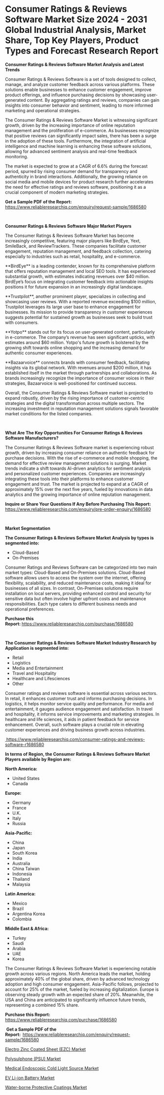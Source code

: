 <p><h1>Consumer Ratings & Reviews Software Market Size 2024 - 2031 Global Industrial Analysis, Market Share, Top Key Players, Product Types and Forecast Research Report</h1></p><p><strong>Consumer Ratings & Reviews Software Market Analysis and Latest Trends</strong></p>
<p><p>Consumer Ratings & Reviews Software is a set of tools designed to collect, manage, and analyze customer feedback across various platforms. These solutions enable businesses to enhance customer engagement, improve product offerings, and influence purchasing decisions by showcasing user-generated content. By aggregating ratings and reviews, companies can gain insights into consumer behavior and sentiment, leading to more informed marketing and operational strategies.</p><p>The Consumer Ratings & Reviews Software Market is witnessing significant growth, driven by the increasing importance of online reputation management and the proliferation of e-commerce. As businesses recognize that positive reviews can significantly impact sales, there has been a surge in the adoption of these tools. Furthermore, the integration of artificial intelligence and machine learning is enhancing these software solutions, allowing for advanced sentiment analysis and real-time feedback monitoring.</p><p>The market is expected to grow at a CAGR of 6.6% during the forecast period, spurred by rising consumer demand for transparency and authenticity in brand interactions. Additionally, the growing reliance on social media and mobile devices for product research further accelerates the need for effective ratings and reviews software, positioning it as a crucial component of modern marketing strategies.</p></p>
<p><strong>Get a Sample PDF of the Report:&nbsp;</strong> <a href="https://www.reliableresearchiq.com/enquiry/request-sample/1686580?utm_campaign=1404&utm_medium=2&utm_source=Github&utm_content=ia&utm_term=16102024&utm_id=consumer-ratings-reviews-software">https://www.reliableresearchiq.com/enquiry/request-sample/1686580</a></p>
<p>&nbsp;</p>
<p><strong>Consumer Ratings & Reviews Software Major Market Players</strong></p>
<p><p>The Consumer Ratings & Reviews Software Market has become increasingly competitive, featuring major players like BirdEye, Yext, SmileBack, and ReviewTrackers. These companies facilitate customer engagement, reputation management, and feedback collection, catering especially to industries such as retail, hospitality, and e-commerce.</p><p>**BirdEye** is a leading contender, known for its comprehensive platform that offers reputation management and local SEO tools. It has experienced substantial growth, with estimates indicating revenues over $40 million. BirdEye’s focus on integrating customer feedback into actionable insights positions it for future expansion in an increasingly digital landscape.</p><p>**Trustpilot**, another prominent player, specializes in collecting and showcasing user reviews. With a reported revenue exceeding $100 million, Trustpilot leverages its large user base to enhance engagement for businesses. Its mission to provide transparency in customer experiences suggests potential for sustained growth as businesses seek to build trust with consumers.</p><p>**Yotpo** stands out for its focus on user-generated content, particularly in e-commerce. The company’s revenue has seen significant upticks, with estimates around $60 million. Yotpo's future growth is bolstered by the growing shift towards online shopping and the increasing demand for authentic consumer experiences.</p><p>**Bazaarvoice** connects brands with consumer feedback, facilitating insights via its global network. With revenues around $200 million, it has established itself in the market through partnerships and collaborations. As brands increasingly recognize the importance of consumer voices in their strategies, Bazaarvoice is well-positioned for continued success.</p><p>Overall, the Consumer Ratings & Reviews Software market is projected to expand robustly, driven by the rising importance of customer-centric strategies and the digital transformation across multiple sectors. The increasing investment in reputation management solutions signals favorable market conditions for the listed companies.</p></p>
<p>&nbsp;</p>
<p><strong>What Are The Key Opportunities For Consumer Ratings & Reviews Software Manufacturers?</strong></p>
<p><p>The Consumer Ratings & Reviews Software market is experiencing robust growth, driven by increasing consumer reliance on authentic feedback for purchase decisions. With the rise of e-commerce and mobile shopping, the demand for effective review management solutions is surging. Market trends indicate a shift towards AI-driven analytics for sentiment analysis and personalized customer experiences. Companies are increasingly integrating these tools into their platforms to enhance customer engagement and trust. The market is projected to expand at a CAGR of approximately 15% over the next five years, fueled by innovations in data analytics and the growing importance of online reputation management.</p></p>
<p><strong>Inquire or Share Your Questions If Any Before Purchasing This Report:</strong> <a href="https://www.reliableresearchiq.com/enquiry/pre-order-enquiry/1686580?utm_campaign=1404&utm_medium=2&utm_source=Github&utm_content=ia&utm_term=16102024&utm_id=consumer-ratings-reviews-software">https://www.reliableresearchiq.com/enquiry/pre-order-enquiry/1686580</a></p>
<p>&nbsp;</p>
<p><strong>Market Segmentation</strong></p>
<p><strong>The Consumer Ratings & Reviews Software Market Analysis by types is segmented into:</strong></p>
<p><ul><li>Cloud-Based</li><li>On-Premises</li></ul></p>
<p><p>Consumer Ratings and Reviews Software can be categorized into two main market types: Cloud-Based and On-Premises solutions. Cloud-Based software allows users to access the system over the internet, offering flexibility, scalability, and reduced maintenance costs, making it ideal for businesses of all sizes. In contrast, On-Premises solutions require installation on local servers, providing enhanced control and security for sensitive data but often involve higher upfront costs and maintenance responsibilities. Each type caters to different business needs and operational preferences.</p></p>
<p><strong>Purchase this Report:&nbsp;</strong><a href="https://www.reliableresearchiq.com/purchase/1686580?utm_campaign=1404&utm_medium=2&utm_source=Github&utm_content=ia&utm_term=16102024&utm_id=consumer-ratings-reviews-software">https://www.reliableresearchiq.com/purchase/1686580</a></p>
<p>&nbsp;</p>
<p><strong>The Consumer Ratings & Reviews Software Market Industry Research by Application is segmented into:</strong></p>
<p><ul><li>Retail</li><li>Logistics</li><li>Media and Entertainment</li><li>Travel and Hospitality</li><li>Healthcare and Lifesciences</li><li>Other</li></ul></p>
<p><p>Consumer ratings and reviews software is essential across various sectors. In retail, it enhances customer trust and informs purchasing decisions. In logistics, it helps monitor service quality and performance. For media and entertainment, it gauges audience engagement and satisfaction. In travel and hospitality, it informs service improvements and marketing strategies. In healthcare and life sciences, it aids in patient feedback for service enhancement. Overall, such software plays a crucial role in elevating customer experiences and driving business growth across industries.</p></p>
<p><a href="https://www.reliableresearchiq.com/consumer-ratings-and-reviews-software-r1686580?utm_campaign=1404&utm_medium=2&utm_source=Github&utm_content=ia&utm_term=16102024&utm_id=consumer-ratings-reviews-software">&nbsp;https://www.reliableresearchiq.com/consumer-ratings-and-reviews-software-r1686580</a></p>
<p><strong>In terms of Region, the Consumer Ratings & Reviews Software Market Players available by Region are:</strong></p>
<p>
    <p> <strong> North America: </strong>
        <ul>
            <li>United States</li>
            <li>Canada</li>
        </ul>
        </p> 
    <p> <strong> Europe: </strong>
        <ul>
            <li>Germany</li>
            <li>France</li>
            <li>U.K.</li>
            <li>Italy</li>
            <li>Russia</li>
        </ul>
        </p> 
    <p> <strong> Asia-Pacific: </strong>
        <ul>
            <li>China</li>
            <li>Japan</li>
            <li>South Korea</li>
            <li>India</li>
            <li>Australia</li>
            <li>China Taiwan</li>
            <li>Indonesia</li>
            <li>Thailand</li>
            <li>Malaysia</li>
        </ul>
        </p> 
    <p> <strong> Latin America: </strong>
        <ul>
            <li>Mexico</li>
            <li>Brazil</li>
            <li>Argentina Korea</li>
            <li>Colombia</li>
        </ul>
        </p> 
    <p> <strong> Middle East & Africa: </strong>
        <ul>
            <li>Turkey</li>
            <li>Saudi</li>
            <li>Arabia</li>
            <li>UAE</li>
            <li>Korea</li>
        </ul>
    </p>
    </p>
<p><p>The Consumer Ratings & Reviews Software Market is experiencing notable growth across various regions. North America leads the market, holding approximately 40% of the global share, driven by advanced technology adoption and high consumer engagement. Asia-Pacific follows, projected to account for 25% of the market, fueled by increasing digitalization. Europe is observing steady growth with an expected share of 20%. Meanwhile, the USA and China are anticipated to significantly influence future trends, representing a combined 15% share.</p></p>
<p><strong>Purchase this Report: </strong><a href="https://www.reliableresearchiq.com/purchase/1686580?utm_campaign=1404&utm_medium=2&utm_source=Github&utm_content=ia&utm_term=16102024&utm_id=consumer-ratings-reviews-software">https://www.reliableresearchiq.com/purchase/1686580</a></p>
<p>&nbsp;<strong>Get a Sample PDF of the Report:&nbsp;&nbsp;</strong><a href="https://www.reliableresearchiq.com/enquiry/request-sample/1686580?utm_campaign=1404&utm_medium=2&utm_source=Github&utm_content=ia&utm_term=16102024&utm_id=consumer-ratings-reviews-software">https://www.reliableresearchiq.com/enquiry/request-sample/1686580</a></p>
<p><strong></strong></p>
<p><p><a href="https://www.linkedin.com/pulse/global-electro-zinc-coated-sheet-ezc-market-opportunities-gmyee?trk=public_post_embed_feed-article-content&utm_campaign=1404&utm_medium=2&utm_source=Github&utm_content=ia&utm_term=16102024&utm_id=consumer-ratings-reviews-software">Electro Zinc Coated Sheet (EZC) Market</a></p><p><a href="https://www.linkedin.com/pulse/global-polysulphone-psu-market-forecast-2024-2031-qgsde?trk=public_post_embed_feed-article-content&utm_campaign=1404&utm_medium=2&utm_source=Github&utm_content=ia&utm_term=16102024&utm_id=consumer-ratings-reviews-software">Polysulphone (PSU) Market</a></p><p><a href="https://www.linkedin.com/pulse/navigating-medical-endoscopic-cold-light-source-market-expert-moote?utm_campaign=1404&utm_medium=2&utm_source=Github&utm_content=ia&utm_term=16102024&utm_id=consumer-ratings-reviews-software">Medical Endoscopic Cold Light Source Market</a></p><p><a href="https://www.linkedin.com/pulse/future-trends-global-ev-li-ion-battery-market-insights-analysis-xhi3e?utm_campaign=1404&utm_medium=2&utm_source=Github&utm_content=ia&utm_term=16102024&utm_id=consumer-ratings-reviews-software">EV Li-ion Battery Market</a></p><p><a href="https://www.linkedin.com/pulse/unlocking-growth-potential-strategic-analysis-water-borne-protective-yq7de?utm_campaign=1404&utm_medium=2&utm_source=Github&utm_content=ia&utm_term=16102024&utm_id=consumer-ratings-reviews-software">Water-borne Protective Coatings Market</a></p></p>